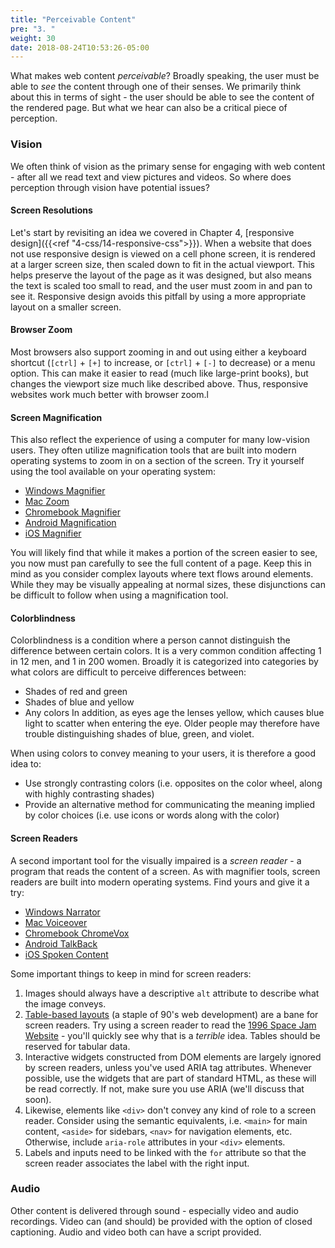 ```yaml
---
title: "Perceivable Content"
pre: "3. "
weight: 30
date: 2018-08-24T10:53:26-05:00
---
```


What makes web content _perceivable_? Broadly speaking, the user must be able to _see_ the content through one of their senses. We primarily think about this in terms of sight - the user should be able to see the content of the rendered page. But what we hear can also be a critical piece of perception.

### Vision

We often think of vision as the primary sense for engaging with web content - after all we read text and view pictures and videos. So where does perception through vision have potential issues?

#### Screen Resolutions

Let's start by revisiting an idea we covered in Chapter 4, [responsive design]({{<ref "4-css/14-responsive-css">}}).  When a website that does not use responsive design is viewed on a cell phone screen, it is rendered at a larger screen size, then scaled down to fit in the actual viewport. This helps preserve the layout of the page as it was designed, but also means the text is scaled too small to read, and the user must zoom in and pan to see it. Responsive design avoids this pitfall by using a more appropriate layout on a smaller screen.

#### Browser Zoom

Most browsers also support zooming in and out using either a keyboard shortcut (`[ctrl]` + `[+]` to increase, or `[ctrl]` + `[-]` to decrease) or a menu option.  This can make it easier to read (much like large-print books), but changes the viewport size much like described above.  Thus, responsive websites work much better with browser zoom.l

#### Screen Magnification

This also reflect the experience of using a computer for many low-vision users. They often utilize magnification tools that are built into modern operating systems to zoom in on a section of the screen. Try it yourself using the tool available on your operating system:

* [Windows Magnifier](https://support.microsoft.com/en-us/windows/use-magnifier-to-make-things-on-the-screen-easier-to-see-414948ba-8b1c-d3bd-8615-0e5e32204198)
* [Mac Zoom](https://support.apple.com/en-us/HT210978)
* [Chromebook Magnifier](https://support.google.com/accessibility/answer/6320705?hl=en-GB)
* [Android Magnification](https://support.google.com/accessibility/android/answer/6006949?hl=en)
* [iOS Magnifier](https://support.apple.com/guide/iphone/magnify-nearby-objects-iphe867dc99c/ios)

You will likely find that while it makes a portion of the screen easier to see, you now must pan carefully to see the full content of a page.  Keep this in mind as you consider complex layouts where text flows around elements.  While they may be visually appealing at normal sizes, these disjunctions can be difficult to follow when using a magnification tool.

#### Colorblindness

Colorblindness is a condition where a person cannot distinguish the difference between certain colors.  It is a very common condition affecting 1 in 12 men, and 1 in 200 women.  Broadly it is categorized into categories by what colors are difficult to perceive differences between:
* Shades of red and green 
* Shades of blue and yellow
* Any colors
In addition, as eyes age the lenses yellow, which causes blue light to scatter when entering the eye.  Older people may therefore have trouble distinguishing shades of blue, green, and violet.

When using colors to convey meaning to your users, it is therefore a good idea to:
* Use strongly contrasting colors (i.e. opposites on the color wheel, along with highly contrasting shades)
* Provide an alternative method for communicating the meaning implied by color choices (i.e. use icons or words along with the color)

#### Screen Readers

A second important tool for the visually impaired is a _screen reader_ - a program that reads the content of a screen.  As with magnifier tools, screen readers are built into modern operating systems. Find yours and give it a try:

* [Windows Narrator](https://support.microsoft.com/en-us/windows/chapter-1-introducing-narrator-7fe8fd72-541f-4536-7658-bfc37ddaf9c6#WindowsVersion=Windows_10)
* [Mac Voiceover](https://www.apple.com/voiceover/info/guide/_1121.html)
* [Chromebook ChromeVox](https://support.google.com/chromebook/answer/7031755?hl=en)
* [Android TalkBack](https://support.google.com/chromebook/answer/7031755?hl=en)
* [iOS Spoken Content](https://support.apple.com/guide/iphone/spoken-content-iph96b214f0/ios)

Some important things to keep in mind for screen readers: 
1. Images should always have a descriptive `alt` attribute to describe what the image conveys.
2. [Table-based layouts](https://thehistoryoftheweb.com/tables-layout-absurd/) (a staple of 90's web development) are a bane for screen readers.  Try using a screen reader to read the [1996 Space Jam Website](https://www.spacejam.com/1996/) - you'll quickly see why that is a _terrible_ idea.  Tables should be reserved for tabular data. 
3. Interactive widgets constructed from DOM elements are largely ignored by screen readers, unless you've used ARIA tag attributes.  Whenever possible, use the widgets that are part of standard HTML, as these will be read correctly. If not, make sure you use ARIA (we'll discuss that soon).
4. Likewise, elements like `<div>` don't convey any kind of role to a screen reader.  Consider using the semantic equivalents, i.e. `<main>` for main content, `<aside>` for sidebars, `<nav>` for navigation elements, etc.  Otherwise, include `aria-role` attributes in your `<div>` elements.
5. Labels and inputs need to be linked with the `for` attribute so that the screen reader associates the label with the right input.

### Audio 

Other content is delivered through sound - especially video and audio recordings.  Video can (and should) be provided with the option of closed captioning.  Audio and video both can have a script provided.
